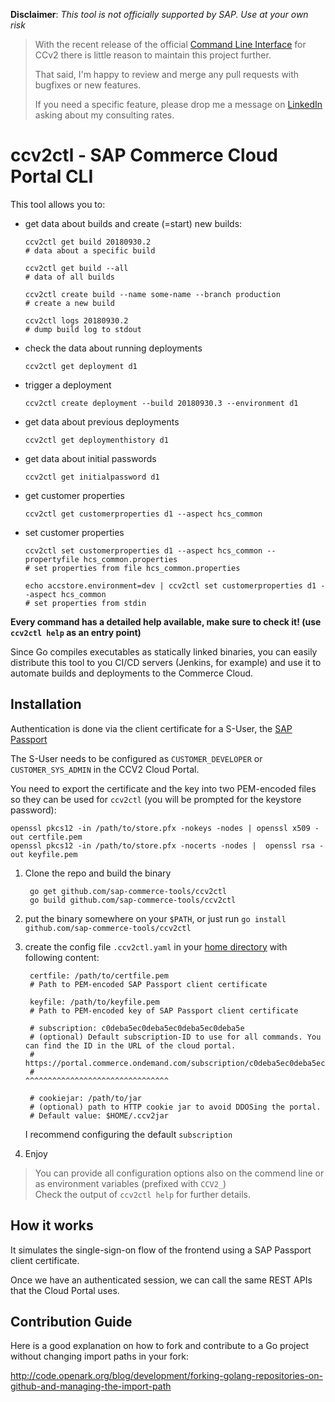 
**Disclaimer**: *This tool is not officially supported by SAP. Use at your own risk*

> With the recent release of the official [Command Line Interface][cli] for CCv2 there is little reason to maintain this project further.
>
> That said, I'm happy to review and merge any pull requests with bugfixes or new features.
>
> If you need a specific feature, please drop me a message on [LinkedIn][lkdin] asking about my consulting rates.

[cli]: https://help.sap.com/viewer/1be46286b36a4aa48205be5a96240672/SHIP/en-US/8acde53272c64efb908b9f0745498015.html
[lkdin]: https://www.linkedin.com/in/markus-perndorfer

# ccv2ctl - SAP Commerce Cloud Portal CLI

This tool allows you to:

- get data about builds and create (=start) new builds:

      ccv2ctl get build 20180930.2
      # data about a specific build
      
      ccv2ctl get build --all
      # data of all builds
      
      ccv2ctl create build --name some-name --branch production
      # create a new build
      
      ccv2ctl logs 20180930.2
      # dump build log to stdout
      
- check the data about running deployments

      ccv2ctl get deployment d1
      
- trigger a deployment

      ccv2ctl create deployment --build 20180930.3 --environment d1

- get data about previous deployments

      ccv2ctl get deploymenthistory d1

- get data about initial passwords

      ccv2ctl get initialpassword d1

- get customer properties

      ccv2ctl get customerproperties d1 --aspect hcs_common

- set customer properties

      ccv2ctl set customerproperties d1 --aspect hcs_common --propertyfile hcs_common.properties
      # set properties from file hcs_common.properties

      echo accstore.environment=dev | ccv2ctl set customerproperties d1 --aspect hcs_common
      # set properties from stdin

**Every command has a detailed help available, make sure to check it! (use `ccv2ctl help` as an entry point)**

Since Go compiles executables as statically linked binaries, you can easily distribute this tool to you CI/CD servers (Jenkins, for example) and use it to automate builds and deployments to the Commerce Cloud.

## Installation

Authentication is done via the client certificate for a S-User, the [SAP Passport](https://support.sap.com/en/my-support/single-sign-on-passports.html)

The S-User needs to be configured as `CUSTOMER_DEVELOPER` or `CUSTOMER_SYS_ADMIN` in the CCV2 Cloud Portal.

You need to export the certificate and the key into two PEM-encoded files so they can be used for `ccv2ctl` (you will be prompted for the keystore password):

    openssl pkcs12 -in /path/to/store.pfx -nokeys -nodes | openssl x509 -out certfile.pem
    openssl pkcs12 -in /path/to/store.pfx -nocerts -nodes |  openssl rsa -out keyfile.pem

1. Clone the repo and build the binary
   ```
    go get github.com/sap-commerce-tools/ccv2ctl
    go build github.com/sap-commerce-tools/ccv2ctl
   ```
1. put the binary somewhere on your `$PATH`, or just run `go install github.com/sap-commerce-tools/ccv2ctl`
1. create the config file `.ccv2ctl.yaml` in your [home directory](https://en.wikipedia.org/wiki/Home_directory) with following content:

        certfile: /path/to/certfile.pem
        # Path to PEM-encoded SAP Passport client certificate
    
        keyfile: /path/to/keyfile.pem
        # Path to PEM-encoded key of SAP Passport client certificate
    
        # subscription: c0deba5ec0deba5ec0deba5ec0deba5e
        # (optional) Default subscription-ID to use for all commands. You can find the ID in the URL of the cloud portal.
        # https://portal.commerce.ondemand.com/subscription/c0deba5ec0deba5ec0deba5ec0deba5e/...
        #                                                   ^^^^^^^^^^^^^^^^^^^^^^^^^^^^^^^^
    
        # cookiejar: /path/to/jar
        # (optional) path to HTTP cookie jar to avoid DDOSing the portal.
        # Default value: $HOME/.ccv2jar
        
   I recommend configuring the default `subscription`
   
1. Enjoy

> You can provide all configuration options also on the commend line or as environment variables (prefixed with `CCV2_`) \
> Check the output of `ccv2ctl help` for further details.

## How it works

It simulates the single-sign-on flow of the frontend using a SAP Passport client certificate.

Once we have an authenticated session, we can call the same REST APIs that the Cloud Portal uses.

## Contribution Guide

Here is a good explanation on how to fork and contribute to a  Go project without changing import paths in your fork:

<http://code.openark.org/blog/development/forking-golang-repositories-on-github-and-managing-the-import-path>



